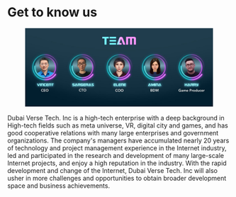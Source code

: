 # Get to know us

<figure><img src="../.gitbook/assets/team.jpg" alt=""><figcaption></figcaption></figure>

Dubai Verse Tech. Inc is a high-tech enterprise with a deep background in High-tech fields such as meta universe, VR, digital city and games, and has good cooperative relations with many large enterprises and government organizations. The company's managers have accumulated nearly 20 years of technology and project management experience in the Internet industry, led and participated in the research and development of many large-scale Internet projects, and enjoy a high reputation in the industry. With the rapid development and change of the Internet, Dubai Verse Tech. Inc will also usher in more challenges and opportunities to obtain broader development space and business achievements.
